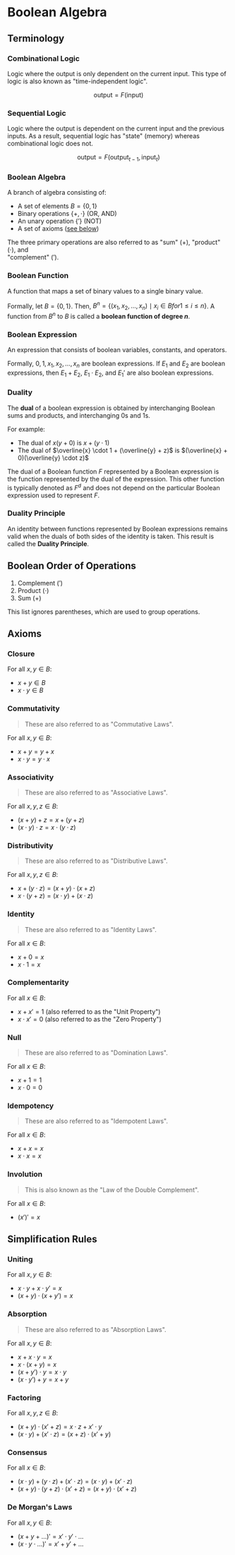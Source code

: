 # Boolean Algebra
## Terminology
### Combinational Logic
Logic where the output is only dependent on the current input. This type of
logic is also known as "time-independent logic".

$$
\text{output} = F(\text{input})
$$

### Sequential Logic
Logic where the output is dependent on the current input and the previous
inputs. As a result, sequential logic has "state" (memory) whereas combinational
logic does not.

$$
\text{output} = F(\text{output}_{t-1}, \text{input}_t)
$$

### Boolean Algebra
A branch of algebra consisting of:

* A set of elements $B = \{0, 1\}$
* Binary operations $\{ +, \cdot \}$ (OR, AND)
* An unary operation $\{'\}$ (NOT)
* A set of axioms ([see below](#axioms))

<!--
    Force a line break before "complement". Otherwise, the line break gets added
    between the apostrophe and the closing parenthesis.
 -->
The three primary operations are also referred to as "sum" ($+$), "product"
($\cdot$), and<br>"complement" ($'$).

### Boolean Function
A function that maps a set of binary values to a single binary value.

Formally, let $B = \{0, 1\}$. Then, $B^n = \{ (x_1, x_2, \dots, x_n) \mid x_i \in B for 1 \leq i \leq n \}$.
A function from $B^n$ to $B$ is called a **boolean function of degree $n$**.

### Boolean Expression
An expression that consists of boolean variables, constants, and operators.

Formally, $0, 1, x_1, x_2, \dots, x_n$ are boolean expressions. If $E_1$ and $E_2$
are boolean expressions, then $E_1 + E_2$, $E_1 \cdot E_2$, and $E_1'$ are also
boolean expressions.

### Duality
The **dual** of a boolean expression is obtained by interchanging Boolean sums
and products, and interchanging $0$s and $1$s.

For example:

* The dual of $x(y + 0)$ is $x + (y \cdot 1)$
* The dual of $\overline{x} \cdot 1 + (\overline{y} + z)$ is $(\overline{x} + 0)(\overline{y} \cdot z)$

The dual of a Boolean function $F$ represented by a Boolean expression is the
function represented by the dual of the expression. This other function is
typically denoted as $F^d$ and does not depend on the particular Boolean
expression used to represent $F$.

### Duality Principle
An identity between functions represented by Boolean expressions remains valid
when the duals of both sides of the identity is taken. This result is called
the **Duality Principle**.

## Boolean Order of Operations
1. Complement ($'$)
2. Product ($\cdot$)
3. Sum ($+$)

This list ignores parentheses, which are used to group operations.

## Axioms
### Closure
For all $x, y \in B$:

* $x + y \in B$
* $x \cdot y \in B$

### Commutativity
> These are also referred to as "Commutative Laws".

For all $x, y \in B$:

* $x + y = y + x$
* $x \cdot y = y \cdot x$

### Associativity
> These are also referred to as "Associative Laws".

For all $x, y, z \in B$:

* $(x + y) + z = x + (y + z)$
* $(x \cdot y) \cdot z = x \cdot (y \cdot z)$

### Distributivity
> These are also referred to as "Distributive Laws".

For all $x, y, z \in B$:

* $x + (y \cdot z) = (x + y) \cdot (x + z)$
* $x \cdot (y + z) = (x \cdot y) + (x \cdot z)$

### Identity
> These are also referred to as "Identity Laws".

For all $x \in B$:

* $x + 0 = x$
* $x \cdot 1 = x$

### Complementarity
For all $x \in B$:

* $x + x' = 1$ (also referred to as the "Unit Property")
* $x \cdot x' = 0$ (also referred to as the "Zero Property")

### Null
> These are also referred to as "Domination Laws".

For all $x \in B$:

* $x + 1 = 1$
* $x \cdot 0 = 0$

### Idempotency
> These are also referred to as "Idempotent Laws".

For all $x \in B$:

* $x + x = x$
* $x \cdot x = x$

### Involution
> This is also known as the "Law of the Double Complement".

For all $x \in B$:

* $(x')' = x$

## Simplification Rules
### Uniting
For all $x, y \in B$:

* $x \cdot y + x \cdot y' = x$
* $(x + y) \cdot (x + y') = x$

### Absorption
> These are also referred to as "Absorption Laws".

For all $x, y \in B$:

* $x + x \cdot y = x$
* $x \cdot (x + y) = x$
* $(x + y') \cdot y = x \cdot y$
* $(x \cdot y') + y = x + y$

### Factoring
For all $x, y, z \in B$:

* $(x + y) \cdot (x' + z) = x \cdot z + x' \cdot y$
* $(x \cdot y) + (x' \cdot z) = (x + z) \cdot (x' + y)$

### Consensus
For all $x \in B$:

* $(x \cdot y) + (y \cdot z) + (x' \cdot z) = (x \cdot y) + (x' \cdot z)$
* $(x + y) \cdot (y + z) \cdot (x' + z) = (x + y) \cdot (x' + z)$

### De Morgan's Laws
For all $x, y \in B$:

* $(x + y + \dots)' = x' \cdot y' \cdot \dots$
* $(x \cdot y \cdot \dots)' = x' + y' + \dots$
